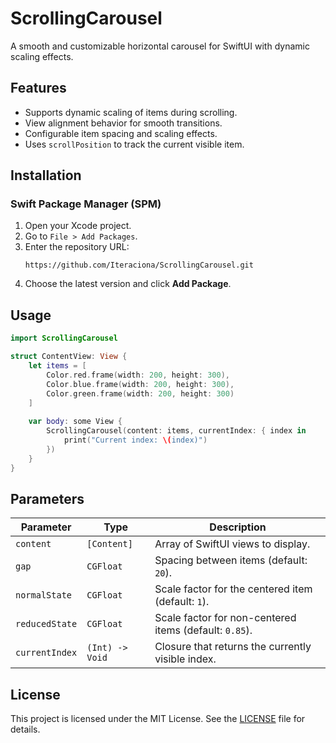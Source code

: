 # ScrollingCarousel

A smooth and customizable horizontal carousel for SwiftUI with dynamic scaling effects.

## Features
- Supports dynamic scaling of items during scrolling.
- View alignment behavior for smooth transitions.
- Configurable item spacing and scaling effects.
- Uses `scrollPosition` to track the current visible item.

## Installation

### Swift Package Manager (SPM)
1. Open your Xcode project.
2. Go to `File > Add Packages`.
3. Enter the repository URL:
   ```
   https://github.com/Iteraciona/ScrollingCarousel.git
   ```
4. Choose the latest version and click **Add Package**.

## Usage

```swift
import ScrollingCarousel

struct ContentView: View {
    let items = [
        Color.red.frame(width: 200, height: 300),
        Color.blue.frame(width: 200, height: 300),
        Color.green.frame(width: 200, height: 300)
    ]
    
    var body: some View {
        ScrollingCarousel(content: items, currentIndex: { index in
            print("Current index: \(index)")
        })
    }
}
```

## Parameters
| Parameter       | Type         | Description |
|----------------|-------------|-------------|
| `content`      | `[Content]` | Array of SwiftUI views to display. |
| `gap`          | `CGFloat`   | Spacing between items (default: `20`). |
| `normalState`  | `CGFloat`   | Scale factor for the centered item (default: `1`). |
| `reducedState` | `CGFloat`   | Scale factor for non-centered items (default: `0.85`). |
| `currentIndex` | `(Int) -> Void` | Closure that returns the currently visible index. |

## License

This project is licensed under the MIT License. See the [LICENSE](LICENSE) file for details.


